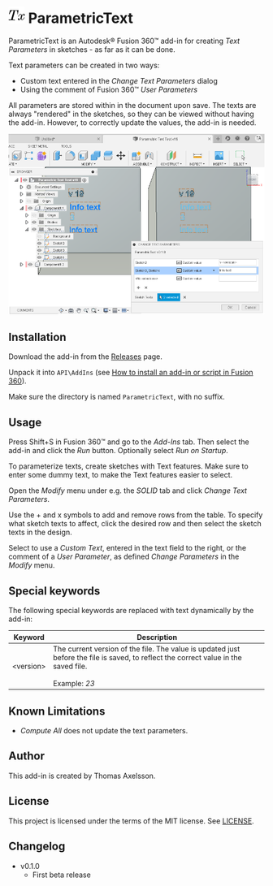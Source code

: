 # ![](resources/logo/32x32.png) ParametricText

ParametricText is an Autodesk® Fusion 360™ add-in for creating *Text Parameters* in sketches - as far as it can be done.

Text parameters can be created in two ways:

* Custom text entered in the *Change Text Parameters* dialog
* Using the comment of Fusion 360™ *User Parameters*

All parameters are stored within in the document upon save. The texts are always "rendered" in the sketches, so they can be viewed without having the add-in. However, to correctly update the values, the add-in is needed.

![Screenshot](screenshot.png)

## Installation
Download the add-in from the [Releases](https://github.com/thomasa88/ParametricText/releases) page.

Unpack it into `API\AddIns` (see [How to install an add-in or script in Fusion 360](https://knowledge.autodesk.com/support/fusion-360/troubleshooting/caas/sfdcarticles/sfdcarticles/How-to-install-an-ADD-IN-and-Script-in-Fusion-360.html)).

Make sure the directory is named `ParametricText`, with no suffix.

## Usage

Press Shift+S in Fusion 360™ and go to the *Add-Ins* tab. Then select the add-in and click the *Run* button. Optionally select *Run on Startup*.

To parameterize texts, create sketches with Text features. Make sure to enter some dummy text, to make the Text features easier to select.

Open the *Modify* menu under e.g. the *SOLID* tab and click *Change Text Parameters*.

Use the + and x symbols to add and remove rows from the table. To specify what sketch texts to affect, click the desired row and then select the sketch texts in the design.

Select to use a *Custom Text*, entered in the text field to the right, or the comment of a *User Parameter*, as defined *Change Parameters* in the *Modify* menu.

## Special keywords

The following special keywords are replaced with text dynamically by the add-in:

| Keyword         | Description                                                  |
| --------------- | ------------------------------------------------------------ |
| &lt;version&gt; | The current version of the file. The value is updated just before the file is saved, to reflect the correct value in the saved file.<br /><br />Example: *23* |

## Known Limitations

* *Compute All* does not update the text parameters.

## Author

This add-in is created by Thomas Axelsson.

## License

This project is licensed under the terms of the MIT license. See [LICENSE](LICENSE).

## Changelog

* v0.1.0
  * First beta release